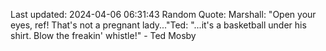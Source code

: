 Last updated: 2024-04-06 06:31:43
Random Quote: Marshall: "Open your eyes, ref! That's not a pregnant lady..."Ted: "...it's a basketball under his shirt. Blow the freakin' whistle!" - Ted Mosby